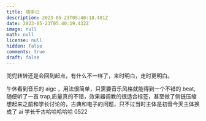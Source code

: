 ```yaml
---
title: 随手记
description: 2023-05-23T05:40:18.401Z
date: 2023-05-23T05:40:19.432Z
image: null
math: null
license: null
hidden: false
comments: true
draft: false
---
```


兜兜转转还是会回到起点，有什么不一样了，来时明白，走时更明白。

午休看到音乐的 aigc ，用法很简单，只需要音乐风格就能得到一个不错的 beat,随便听了一首 trap,质量真的不错，效果器调教的很适合标签，甚至做了侧链压缩
想起来之前和学长讨论的，古典和电子的问题，只不过当时主体是初音今天主体换成了 ai
学长千古哈哈哈哈哈
0522
